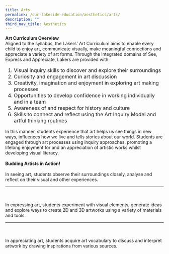 ```yaml
---
title: Arts
permalink: /our-lakeside-education/aesthetics/arts/
description: ""
third_nav_title: Aesthetics
---
```

<b>Art Curriculum Overview</b>
<br>
Aligned to the syllabus, the Lakers’ Art Curriculum aims to enable every child to enjoy art, communicate visually, make meaningful connections and appreciate a variety of art forms. Through the integrated domains of See, Express and Appreciate, Lakers are provided with:
<ol style="font-size:12pt;">
<li>Visual inquiry skills to discover and explore their surroundings</li>
<li>Curiosity and engagement in art discussion</li>
<li> Creativity, imagination and enjoyment in exploring art making processes</li>
<li>Opportunities to develop confidence in working individually and in a team</li>
<li>Awareness of and respect for history and culture</li>
<li>Skills to connect and reflect using the Art Inquiry Model and artful thinking routines</li></ol>

In this manner, students experience that art helps us see things in new ways, influences how we live and tells stories about our world. Students are engaged through art processes using inquiry approaches, promoting a lifelong enjoyment for and an appreciation of artistic works whilst developing visual literacy.
<br><br>
<b>Budding Artists in Action!</b>
<br><br>
In seeing art, students observe their surroundings closely, analyse and reflect on their visual and other experiences.
<hr><br><br>
In expressing art, students experiment with visual elements, generate ideas and explore ways to create 2D and 3D artworks using a variety of materials and tools.
<hr><br><br>
In appreciating art, students acquire art vocabulary to discuss and interpret artwork by drawing inspirations from various sources.